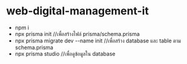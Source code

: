 # web-digital-management-it
 
 - npm i
 - npx prisma init //เพื่อสร้างไฟล์ prisma/schema.prisma
 - npx prisma migrate dev --name init //เพื่อสร้าง database และ table ตาม schema.prisma
 - npx prisma studio //เพื่อดูข้อมูลใน database
